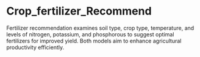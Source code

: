 # Crop_fertilizer_Recommend
Fertilizer recommendation examines soil type, crop type, temperature, and levels of nitrogen, potassium, and phosphorous to suggest optimal fertilizers for improved yield. Both models aim to enhance agricultural productivity efficiently.
